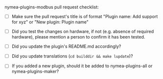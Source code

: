 nymea-plugins-modbus pull request checklist:

- [ ] Make sure the pull request's title is of format "Plugin name: Add support for xyz" or "New plugin: Plugin name"

- [ ] Did you test the changes on hardware, if not (e.g. absence of required hardware), please mention a person to confirm it has been tested.

- [ ] Did you update the plugin's README.md accordingly?

- [ ] Did you update translations (`cd builddir && make lupdate`)?

- [ ] If you added a new plugin, should it be added to nymea-plugins-all or nymea-plugins-maker?
